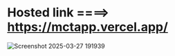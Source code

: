# Hosted link ====> https://mctapp.vercel.app/


![Screenshot 2025-03-27 191939](https://github.com/user-attachments/assets/ea8f76b8-c3c1-4f02-82ce-e88d8324c535)
